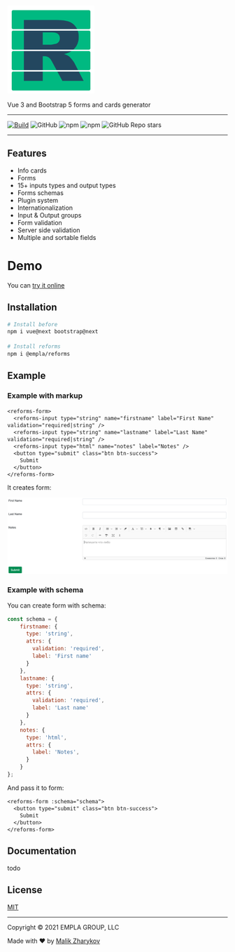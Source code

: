 
<img src="./content/reforms.png" width="200" alt="Reforms.js">


Vue 3 and Bootstrap 5 forms and cards generator

---

[![Build](https://github.com/empla/reforms/actions/workflows/build.yml/badge.svg)](https://github.com/empla/reforms/actions/workflows/build.yml)
![GitHub](https://img.shields.io/github/license/empla/reforms)
![npm](https://img.shields.io/npm/v/@empla/reforms)
![npm](https://img.shields.io/npm/dt/@empla/reforms)
![GitHub Repo stars](https://img.shields.io/github/stars/empla/reforms?style=social)

---


## Features

- Info cards
- Forms
- 15+ inputs types and output types
- Forms schemas
- Plugin system
- Internationalization
- Input & Output groups
- Form validation
- Server side validation
- Multiple and sortable fields

# Demo

You can [try it online](https://codesandbox.io/s/reforms-demo-jbpyv) 


## Installation

```sh
# Install before
npm i vue@next bootstrap@next

# Install reforms
npm i @empla/reforms
```

## Example

### Example with markup

```vue
<reforms-form>
  <reforms-input type="string" name="firstname" label="First Name" validation="required|string" />
  <reforms-input type="string" name="lastname" label="Last Name" validation="required|string" />
  <reforms-input type="html" name="notes" label="Notes" />
  <button type="submit" class="btn btn-success">
    Submit
  </button>
</reforms-form>
```

It creates form:

![Form](content/form1.png)

### Example with schema

You can create form with schema:

```js
const schema = {
    firstname: {
      type: 'string',
      attrs: {
        validation: 'required',
        label: 'First name'
      }
    },
    lastname: {
      type: 'string',
      attrs: {
        validation: 'required',
        label: 'Last name'
      }
    },
    notes: {
      type: 'html',
      attrs: {
        label: 'Notes',
      }
    }
};
```

And pass it to form:

```vue
<reforms-form :schema="schema">
  <button type="submit" class="btn btn-success">
    Submit
  </button>
</reforms-form>
```

## Documentation

todo

## License

[MIT](LICENSE)

---

Copyright &copy; 2021 EMPLA GROUP, LLC

Made with ❤️ 
by [Malik Zharykov](https://github.com/malikzh)️
